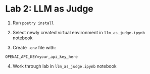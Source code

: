 # Lab 2: LLM as Judge

1. Run `poetry install`

2. Select newly created virtual environment in `llm_as_judge.ipynb` notebook

3. Create `.env` file with:

```
OPENAI_API_KEY=your_api_key_here
```

4. Work through lab in `llm_as_judge.ipynb` notebook